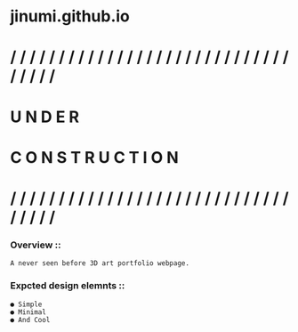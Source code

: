 # jinumi.github.io

# / / / / / / / / / / / / / / / / / / / / / / / / / / / / / / / / / /
# U N D E R
# C O N S T R U C T I O N
# / / / / / / / / / / / / / / / / / / / / / / / / / / / / / / / / / /

### Overview ::
    A never seen before 3D art portfolio webpage.
    
### Expcted design elemnts ::
    ● Simple
    ● Minimal
    ● And Cool 
